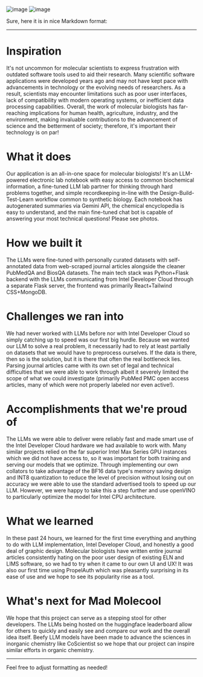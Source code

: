 ![image](https://github.com/fchau1/MadMolecool/assets/42685801/5aaea262-953d-4b46-ba57-94583b697f22)
![image](https://github.com/fchau1/MadMolecool/assets/42685801/1a5b3cf8-58cc-42bf-9e61-91b7fadf4b6e)

Sure, here it is in nice Markdown format:

---

# Inspiration

It's not uncommon for molecular scientists to express frustration with outdated software tools used to aid their research. Many scientific software applications were developed years ago and may not have kept pace with advancements in technology or the evolving needs of researchers. As a result, scientists may encounter limitations such as poor user interfaces, lack of compatibility with modern operating systems, or inefficient data processing capabilities. Overall, the work of molecular biologists has far-reaching implications for human health, agriculture, industry, and the environment, making invaluable contributions to the advancement of science and the betterment of society; therefore, it's important their technology is on par!

# What it does

Our application is an all-in-one space for molecular biologists! It's an LLM-powered electronic lab notebook with easy access to common biochemical information, a fine-tuned LLM lab partner for thinking through hard problems together, and simple recordkeeping in-line with the Design-Build-Test-Learn workflow common to synthetic biology. Each notebook has autogenerated summaries via Gemini API, the chemical encyclopedia is easy to understand, and the main fine-tuned chat bot is capable of answering your most technical questions! Please see photos.

# How we built it

The LLMs were fine-tuned with personally curated datasets with self-annotated data from web-scraped journal articles alongside the cleaner PubMedQA and BiosQA datasets. The main tech stack was Python+Flask backend with the LLMs communicating from Intel Developer Cloud through a separate Flask server, the frontend was primarily React+Tailwind CSS+MongoDB.

# Challenges we ran into

We had never worked with LLMs before nor with Intel Developer Cloud so simply catching up to speed was our first big hurdle. Because we wanted our LLM to solve a real problem, it necessarily had to rely at least partially on datasets that we would have to preprocess ourselves. If the data is there, then so is the solution, but it is there that often the real bottleneck lies. Parsing journal articles came with its own set of legal and technical difficulties that we were able to work through albeit it severely limited the scope of what we could investigate (primarily PubMed PMC open access articles, many of which were not properly labeled nor even active!).

# Accomplishments that we're proud of

The LLMs we were able to deliver were reliably fast and made smart use of the Intel Developer Cloud hardware we had available to work with. Many similar projects relied on the far superior Intel Max Series GPU instances which we did not have access to, so it was important for both training and serving our models that we optimize. Through implementing our own collators to take advantage of the BF16 data type's memory saving design and INT8 quantization to reduce the level of precision without losing out on accuracy we were able to use the standard advertised tools to speed up our LLM. However, we were happy to take this a step further and use openVINO to particularly optimize the model for Intel CPU architecture.

# What we learned

In these past 24 hours, we learned for the first time everything and anything to do with LLM implementation, Intel Developer Cloud, and honestly a good deal of graphic design. Molecular biologists have written entire journal articles consistently hating on the poor user design of existing ELN and LIMS software, so we had to try when it came to our own UI and UX! It was also our first time using PropelAuth which was pleasantly surprising in its ease of use and we hope to see its popularity rise as a tool.

# What's next for Mad Molecool

We hope that this project can serve as a stepping stool for other developers. The LLMs being hosted on the huggingface leaderboard allow for others to quickly and easily see and compare our work and the overall idea itself. Beefy LLM models have been made to advance the sciences in inorganic chemistry like CoScientist so we hope that our project can inspire similar efforts in organic chemistry.

--- 

Feel free to adjust formatting as needed!
